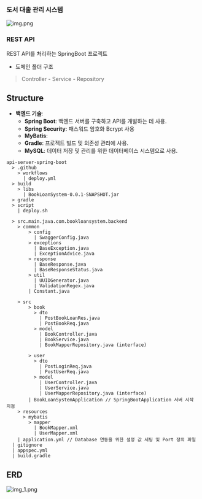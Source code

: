 
### 도서 대출 관리 시스템
![img.png](src/main/resources/static/icon/main.png)
### REST API
REST API를 처리하는 SpringBoot 프로젝트   


- 도메인 폴더 구조
> Controller - Service - Repository


## Structure
- **백엔드 기술**:
    - **Spring Boot**: 백엔드 서버를 구축하고 API를 개발하는 데 사용.
    - **Spring Security**: 패스워드 암호화 Bcrypt 사용
    - **MyBatis**: 
    - **Gradle**: 프로젝트 빌드 및 의존성 관리에 사용.
    - **MySQL**: 데이터 저장 및 관리를 위한 데이터베이스 시스템으로 사용.

```text
api-server-spring-boot
  > .github
    > workflows
      | deploy.yml
  > build
    > libs
      | BookLoanSystem-0.0.1-SNAPSHOT.jar
  > gradle
  > script
    | deploy.sh
    
  > src.main.java.com.bookloansystem.backend
    > common
        > config
          | SwaggerConfig.java
        > exceptions
          | BaseException.java
          | ExceptionAdvice.java
        > response
          | BaseResponse.java
          | BaseResponseStatus.java
        > util
          | UUIDGenerator.java
          | ValidationRegex.java
        | Constant.java

    > src
        > book
          > dto
            | PostBookLoanRes.java
            | PostBookReq.java
          > model
            | BookController.java
            | BookService.java
            | BookMapperRepository.java (interface)
          
        > user
          > dto
            | PostLoginReq.java
            | PostUserReq.java
          > model
            | UserController.java
            | UserService.java
            | UserMapperRepository.java (interface)  
        | BookLoanSystemApplication // SpringBootApplication 서버 시작 지점
    > resources
      > mybatis
        > mapper
          | BookMapper.xml
          | UserMapper.xml
    | application.yml // Database 연동을 위한 설정 값 세팅 및 Port 정의 파일
  | gitignore
  | appspec.yml
  | build.gradle
```
## ERD
![img_1.png](src/main/resources/static/icon/ERD.png)




